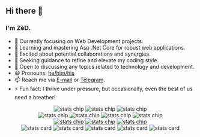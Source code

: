 <h2>Hi there 👋</h1>
<h3>I'm ZèD.</h2>

<ul id="informations">
  <li>🔭 Currently focusing on Web Development projects.</li>
  <li>🌱 Learning and mastering Asp .Net Core for robust web applications.</li>
  <li>👯 Excited about potential collaborations and synergies.</li>
  <li>🤔 Seeking guidance to refine and elevate my coding style.</li>
  <li>💬 Open to discussing any topics related to technology and development.</li>
  <li>😄 Pronouns: <a href="https://pronoun.is/he">he/him/his</a></li>
  <li>📫 Reach me via <a href="mailto:imzihad@gmail.com">E-mail</a> or <a href="https://t.me/imzihad21">Telegram</a>.</li>
  <li>⚡ Fun fact: I thrive under pressure, but occasionally, even the best of us need a breather!</li>
</ul>

<div id="badges" align="center">
  <a><img src="https://wakatime.com/badge/user/3c1afc84-ed1f-42bb-a108-3d65064a0c3e.svg" alt="stats chip"></a>
  <a><img src="https://img.shields.io/github/stars/IMZihad21?affiliations=OWNER%2CCOLLABORATOR&label=GH%20stars" alt="stats chip"></a>
  <a><img src="https://img.shields.io/github/sponsors/IMZihad21?label=GH%20sponsors&style=flat" alt="stats chip"></a>
</div>

<div id="os-ide" align="center">
  <a><img src="https://img.shields.io/badge/OS-ArchLinux-darkturquoise?style=flat-square&logo=arch-linux" alt="stats chip"></a>
  <a><img src="https://img.shields.io/badge/OS-Windows11-blue?style=flat-square&logo=microsoft" alt="stats chip"></a>
  <a><img src="https://img.shields.io/badge/OS-Android12-limegreen?style=flat-square&logo=android" alt="stats chip"></a>
  <a><img src="https://img.shields.io/badge/IDE-VSCode-blue?style=flat-square&logo=visualstudiocode" alt="stats chip"></a>
</div>

<div id="contact" align="center">
  <a href="mailto:imzihad@gmail.com"><img src="https://img.shields.io/badge/Email-imzihad@gmail.com-orangered?style=flat-square&logo=gmail" alt="stats chip"></a>
  <a href="https://t.me/IMZihad21"><img src="https://img.shields.io/badge/Telegram-IMZihad21-royalblue?style=flat-square&logo=telegram" alt="stats chip"></a>
  <a href="https://gist.github.com/IMZihad21"><img src="https://img.shields.io/badge/Gist-IMZihad21-aliceblue?style=flat-square&logo=GitHub" alt="stats chip"></a>
</div>

<div id="stats" align="center">
  <img src="https://github-profile-summary-cards.vercel.app/api/cards/profile-details?username=IMZihad21&theme=vue" alt="stats card">
  <img src="https://github-profile-summary-cards.vercel.app/api/cards/stats?username=IMZihad21&theme=vue" alt="stats card">
  <img src="https://github-profile-summary-cards.vercel.app/api/cards/productive-time?username=IMZihad21&theme=vue&utcOffset=6" alt="stats card">
  <img src="http://github-profile-summary-cards.vercel.app/api/cards/repos-per-language?username=IMZihad21&theme=vue" alt="stats card">
  <img src="http://github-profile-summary-cards.vercel.app/api/cards/most-commit-language?username=IMZihad21&theme=vue" alt="stats card">
</div>
